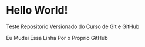 # Hello World!
Teste Repositorio Versionado do Curso de Git e GitHub


Eu Mudei Essa Linha Por o Proprio GitHub

